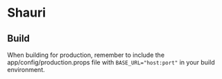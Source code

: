 # Shauri

## Build
When building for production, remember to include the app/config/production.props file with `BASE_URL="host:port"` in your build environment.